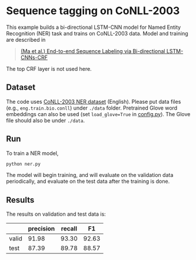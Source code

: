 # Sequence tagging on CoNLL-2003 #

This example builds a bi-directional LSTM-CNN model for Named Entity Recognition (NER) task and trains on CoNLL-2003 data. Model and training are described in   
>[(Ma et al.) End-to-end Sequence Labeling via Bi-directional LSTM-CNNs-CRF](http://www.cs.cmu.edu/~xuezhem/publications/P16-1101.pdf)

The top CRF layer is not used here.

## Dataset ##

The code uses [CoNLL-2003 NER dataset](https://www.clips.uantwerpen.be/conll2003/ner/) (English). Please put data files (e.g., `eng.train.bio.conll`) under `./data` folder. Pretrained Glove word embeddings can also be used (set `load_glove=True` in [config.py](./config.py)). The Glove file should also be under `./data`. 

## Run ##

To train a NER model,

```bash
python ner.py
```

The model will begin training, and will evaluate on the validation data periodically, and evaluate on the test data after the training is done. 

## Results ##

The results on validation and test data is:

|       |   precision   |  recall  |    F1    |
|-------|----------|----------|----------|
| valid |  91.98   |  93.30   |  92.63   |
| test  |  87.39   |  89.78   |  88.57   |
